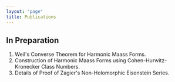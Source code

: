 ```yaml
---
layout: "page"
title: Publications
---
```

## In Preparation  
1. Weil's Converse Theorem for Harmonic Maass Forms.
2. Construction of Harmonic Maass Forms using Cohen-Hurwitz-Kronecker Class Numbers.
3. Details of Proof of Zagier's Non-Holomorphic Eisenstein Series.
